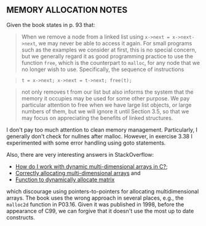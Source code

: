 MEMORY ALLOCATION NOTES
-----------------------

Given the book states in p. 93 that:

>When we remove a node from a linked list using `x->next = x->next->next`, we may never be able to access it again. For small programs such as the examples we consider at first, this is no special concern, but we generally regard it as good programming practice to use the function `free`, which is the counterpart to `malloc`, for any node that we no longer wish to use. Specifically, the sequence of instructions

>`t = x->next; x->next = t->next; free(t);`

>not only removes t from our list but also informs the system that the memory it occupies may be used for some other purpose. We pay particular attention to free when we have large list objects, or large numbers of them, but we will ignore it until Section 3.5, so that we may focus on appreciating the benefits of linked structures.

I don't pay too much attention to clean memory management. Particularly, I generally don't check for nullnes after malloc. However, in exercise 3.38 I experimented with some error handling using goto statements.

Also, there are very interesting answers in StackOverflow:

- [How do I work with dynamic multi-dimensional arrays in C?](https://stackoverflow.com/questions/917783/);
- [Correctly allocating multi-dimensional arrays](https://stackoverflow.com/questions/42094465/) and
- [Function to dynamically allocate matrix](https://stackoverflow.com/questions/32050256/)

which discourage using pointers-to-pointers for allocating multidimensional arrays. The book uses the wrong approach in several places, e.g., the `malloc2d` function in P03.16. Given it was published in 1998, before the appearance of C99, we can forgive that it doesn't use the most up to date constructs.
